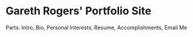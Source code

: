 # Gareth Rogers' Portfolio Site

Parts:
Intro,
Bio,
Personal Interests,
Resume,
Accomplishments,
Email Me
